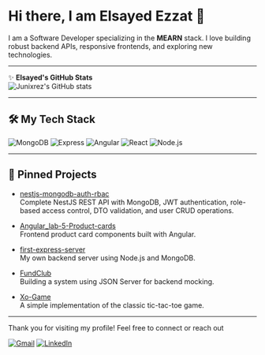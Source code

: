 # Hi there, I am Elsayed Ezzat  👋

I am a Software Developer specializing in the **MEARN** stack. I love building robust backend APIs, responsive frontends, and exploring new technologies.

---

✨ **Elsayed's GitHub Stats**  
![Junixrez's GitHub stats](https://github-readme-stats.vercel.app/api?username=Junixrez&show_icons=true&theme=radical)

---

## 🛠️ My Tech Stack

![MongoDB](https://img.shields.io/badge/MongoDB-4EA94B?style=for-the-badge&logo=mongodb&logoColor=white)
![Express](https://img.shields.io/badge/Express.js-000000?style=for-the-badge&logo=express&logoColor=white)
![Angular](https://img.shields.io/badge/Angular-DD0031?style=for-the-badge&logo=angular&logoColor=white)
![React](https://img.shields.io/badge/React-20232a?style=for-the-badge&logo=react&logoColor=61DAFB)
![Node.js](https://img.shields.io/badge/Node.js-339933?style=for-the-badge&logo=nodedotjs&logoColor=white)

---

## 🚀 Pinned Projects

- [nestjs-mongodb-auth-rbac](https://github.com/Junixrez/nestjs-mongodb-auth-rbac)  
  Complete NestJS REST API with MongoDB, JWT authentication, role-based access control, DTO validation, and user CRUD operations.

- [Angular_lab-5-Product-cards](https://github.com/Junixrez/Angular_lab-5-Product-cards)  
  Frontend product card components built with Angular.

- [first-express-server](https://github.com/Junixrez/first-express-server)  
  My own backend server using Node.js and MongoDB.

- [FundClub](https://github.com/Junixrez/FundClub)  
  Building a system using JSON Server for backend mocking.

- [Xo-Game](https://github.com/Junixrez/Xo-Game)  
  A simple implementation of the classic tic-tac-toe game.

---

Thank you for visiting my profile! Feel free to connect or reach out

[![Gmail](https://img.shields.io/badge/Gmail-D14836?style=for-the-badge&logo=gmail&logoColor=white)](mailto:junixrez@gmail.com)
[![LinkedIn](https://img.shields.io/badge/LinkedIn-0A66C2?style=for-the-badge&logo=linkedin&logoColor=white)](https://linkedin.com/in/elsayedezzat)

